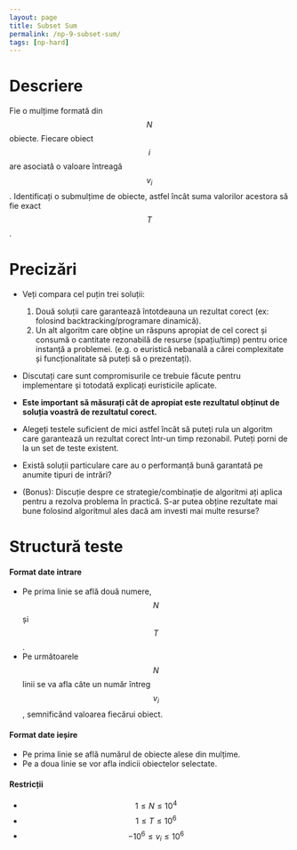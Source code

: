 ```yaml
---
layout: page
title: Subset Sum
permalink: /np-9-subset-sum/
tags: [np-hard]
---
```


# Descriere

Fie o mulțime formată din $$N$$ obiecte. Fiecare obiect $$i$$ are asociată o valoare întreagă $$v_i$$.
Identificați o submulțime de obiecte, astfel încât suma valorilor acestora să fie exact $$T$$.

# Precizări

- Veți compara cel puțin trei soluții:
  1. Două soluții care garantează întotdeauna un rezultat corect (ex: folosind backtracking/programare dinamică).
  2. Un alt algoritm care obține un răspuns apropiat de cel corect și consumă o cantitate rezonabilă de resurse (spațiu/timp) pentru orice instanță a problemei. (e.g. o euristică nebanală a cărei complexitate și funcționalitate să puteți să o prezentați).

- Discutați care sunt compromisurile ce trebuie făcute pentru implementare și totodată explicați euristicile aplicate.
- **Este important să măsurați cât de apropiat este rezultatul obținut de soluția voastră de rezultatul corect.**
- Alegeți testele suficient de mici astfel încât să puteți rula un algoritm care garantează un rezultat corect într-un timp rezonabil.
  Puteți porni de la un set de teste existent.

- Există soluții particulare care au o performanță bună garantată pe anumite tipuri de intrări?

- (Bonus): Discuție despre ce strategie/combinație de algoritmi ați aplica pentru a rezolva problema în practică.
  S-ar putea obține rezultate mai bune folosind algoritmul ales dacă am investi mai multe resurse?

# Structură teste

#### Format date intrare

- Pe prima linie se află două numere, $$N$$ și $$T$$.
- Pe următoarele $$N$$ linii se va afla câte un număr întreg $$v_i$$, semnificând valoarea fiecărui obiect. 

#### Format date ieșire

- Pe prima linie se află numărul de obiecte alese din mulțime.
- Pe a doua linie se vor afla indicii obiectelor selectate.

#### Restricții

- $$ 1 \leq N \leq 10^4$$
- $$ 1 \leq T \leq 10^6$$
- $$ -10^6 \leq v_i \leq 10^6$$
